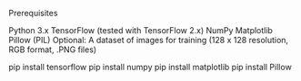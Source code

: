 Prerequisites

Python 3.x
TensorFlow (tested with TensorFlow 2.x)
NumPy
Matplotlib
Pillow (PIL)
Optional: A dataset of images for training (128 x 128 resolution, RGB format, .PNG files)

pip install tensorflow
pip install numpy
pip install matplotlib
pip install Pillow
